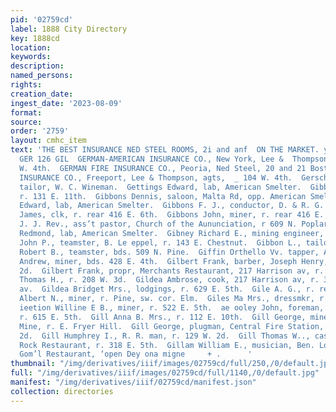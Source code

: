 ```yaml
---
pid: '02759cd'
label: 1888 City Directory
key: 1888cd
location: 
keywords: 
description: 
named_persons: 
rights: 
creation_date: 
ingest_date: '2023-08-09'
format: 
source: 
order: '2759'
layout: cmhc_item
text: 'THE BEST INSURANCE NED STEEL ROOMS, 2i and anf  ON THE MARKET. y BOSTON BLOCK.
  GER 126 GIL  GERMAN-AMERICAN INSURANCE CO., New York, Lee &  Thompson, agts, 104
  W. 4th.  GERMAN FIRE INSURANCE CO., Peoria, Ned Steel, 20 and 21 Boston BIk.  GERMAN
  INSURANCE CO., Freeport, Lee & Thompson, agts,  _ 104 W. 4th.  Gerschbacher Louis,
  tailor, W. C. Wineman.  Gettings Edward, lab, American Smelter.  Gibbon Frank, engineer,
  r. 131 E. 11th.  Gibbons Dennis, saloon, Malta Rd, opp. American Smelter.  Gibbons
  Edward, lab, American Smelter.  Gibbons F. J., conductor, D. & R. G. R. R.  Gibbons
  James, clk, r. rear 416 E. 6th.  Gibbons John, miner, r. rear 416 E. 6th.  Gibbons
  J. J. Rev., ass’t pastor, Church of the Aununciation, r 609 N. Poplar.  Gibbons
  Redmond, lab, American Smelter.  Gibney Richard E., mining engineer, r. 629 E. 4th.  Gibson
  John P., teamster, B. Le eppel, r. 143 E. Chestnut.  Gibbon L., tailor, W. C. Wineman.  Gibson
  Robert B., teamster, bds. 509 N. Pine.  Giffin Orthello Vv. tapper, American Smelter.  Gilbert
  Andrew, miner, bds. 428 E. 4th.  Gilbert Frank, barber, Joseph Henry, r. 125 E.
  2d.  Gilbert Frank, propr, Merchants Restaurant, 217 Harrison av, r. 807 W. 4th.  Gilbert
  Thomas H., r. 208 W. 3d.  Gildea Ambrose, cook, 217 Harrison av, r. 301 Harrison
  av.  Gildea Bridget Mrs., lodgings, r. 629 E. 5th.  Gile A. G., r. rear-117 . 4th.  Giles
  Albert N., miner, r. Pine, sw. cor. Elm.  Giles Ma Mrs., dressmkr, r. 315 W. 4th.
  ieetion Willine E B., miner, r. 522 E. 5th.  ae ooley John, foreman, A. Henderson,
  r. 615 E. 5th.  Gill Anna B. Mrs., r. 112 E. 10th.  Gill George, miner, Forepaugh
  Mine, r. E. Fryer Hill.  Gill George, plugman, Central Fire Station, r. 124 EK.
  2d.  Gill Humphrey I., R. R. man, r. 129 W. 2d.  Gill Thomas W.., cashier, Saddle
  Rock Restaurant, r. 318 E. 5th.  Gillam William E., musician, Ben. Loeb.  Hayhurst’s
  Gom’l Restaurant, ‘open Dey ona migne     + .      '
thumbnail: "/img/derivatives/iiif/images/02759cd/full/250,/0/default.jpg"
full: "/img/derivatives/iiif/images/02759cd/full/1140,/0/default.jpg"
manifest: "/img/derivatives/iiif/02759cd/manifest.json"
collection: directories
---
```

